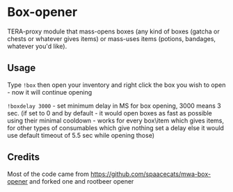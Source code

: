 # Box-opener
TERA-proxy module that mass-opens boxes (any kind of boxes (gatcha or chests or whatever gives items) or mass-uses items (potions, bandages, whatever you'd like).

## Usage
Type `!box` then open your inventory and right click the box you wish to open - now it will continue opening

`!boxdelay 3000` - set minimum delay in MS for box opening, 3000 means 3 sec. (if set to 0 and by default - it would open boxes as fast as possible using their minimal cooldown - works for every box\item which gives items, for other types of consumables which give nothing set a delay else it would use default timeout of 5.5 sec while opening those)

## Credits
Most of the code came from https://github.com/spaacecats/mwa-box-opener and forked one and rootbeer opener
